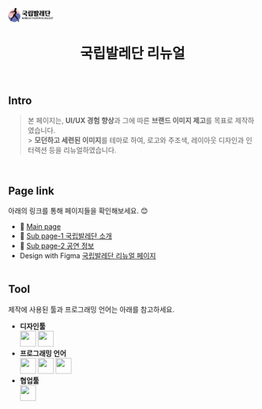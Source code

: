 <!-- markdownlint-disable MD033 -->
<img src="./images/comm/logo-black.png" width="18%">

<h1 align="center">국립발레단 리뉴얼</h1>

<br>
<h2>Intro</h2>

> 본 페이지는,
> **UI/UX 경험 향상**과 그에 따른 **브랜드 이미지 제고**를 목표로 제작하였습니다. <br> > **모던하고 세련된 이미지**를 테마로 하여,
> 로고와 주조색, 레이아웃 디자인과 인터렉션 등을 리뉴얼하였습니다.
> <br>

<br>
<h2>Page link</h2>

아래의 링크를 통해 페이지들을 확인해보세요. :blush: <br>

- :small_orange_diamond: <a href="https://chkim9910.github.io/KNB-Renewal/">Main page</a>
- :small_orange_diamond: <a href="https://chkim9910.github.io/KNB-Renewal/sub1">Sub page-1 국립발레단 소개</a>
- :small_orange_diamond: <a href="https://chkim9910.github.io/KNB-Renewal/sub2">Sub page-2 공연 정보</a>
- Design with Figma <a href="https://www.figma.com/file/Cl8l0xViAvpO7k100UhVrT/%EA%B5%AD%EB%A6%BD%EB%B0%9C%EB%A0%88%EB%8B%A8?type=design&node-id=0%3A1&mode=design&t=OUFoSFTYoxJQC6MN-1">국립발레단 리뉴얼 페이지</a><br><br>

<h2>Tool</h2>
제작에 사용된 툴과 프로그래밍 언어는 아래를 참고하세요. <br>

- **디자인툴** <br>
  <img height="32" width="32" src="https://cdn.jsdelivr.net/npm/simple-icons@v11/icons/figma.svg" /> <img height="32" width="32" src="https://cdn.jsdelivr.net/npm/simple-icons@v11/icons/adobephotoshop.svg" />
  <br>
- **프로그래밍 언어** <br>
  <img height="32" width="32" src="https://unpkg.com/simple-icons@v11/icons/html5.svg" /> <img height="32" width="32" src="https://cdn.jsdelivr.net/npm/simple-icons@v11/icons/css3.svg" /> <img height="32" width="32" src="https://cdn.jsdelivr.net/npm/simple-icons@v11/icons/javascript.svg" />
  <br>
- **협업툴** <br>
  <img height="32" width="32" src="https://cdn.jsdelivr.net/npm/simple-icons@v11/icons/github.svg" />
